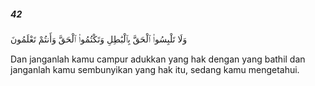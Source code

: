 ##### 42

<span class="ayah">وَلَا تَلْبِسُوا۟ ٱلْحَقَّ بِٱلْبَٰطِلِ وَتَكْتُمُوا۟ ٱلْحَقَّ وَأَنتُمْ تَعْلَمُونَ</span>

<span class="ayah_translation">Dan janganlah kamu campur adukkan yang hak dengan yang bathil dan janganlah kamu sembunyikan yang hak itu, sedang kamu mengetahui.</span>
